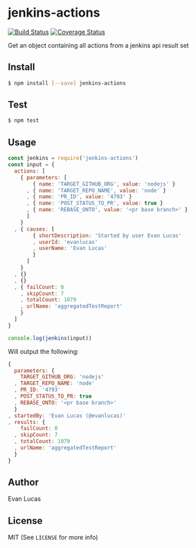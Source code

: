 # jenkins-actions

[![Build Status](https://travis-ci.org/evanlucas/jenkins-actions.svg)](https://travis-ci.org/evanlucas/jenkins-actions)
[![Coverage Status](https://coveralls.io/repos/evanlucas/jenkins-actions/badge.svg?branch=master&service=github)](https://coveralls.io/github/evanlucas/jenkins-actions?branch=master)

Get an object containing all actions from a jenkins api result set

## Install

```bash
$ npm install [--save] jenkins-actions
```

## Test

```bash
$ npm test
```

## Usage

```js
const jenkins = require('jenkins-actions')
const input = {
  actions: [
    { parameters: [
        { name: 'TARGET_GITHUB_ORG', value: 'nodejs' }
      , { name: 'TARGET_REPO_NAME', value: 'node' }
      , { name: 'PR_ID', value: '4793' }
      , { name: 'POST_STATUS_TO_PR', value: true }
      , { name: 'REBASE_ONTO', value: '<pr base branch>' }
      ]
    }
  , { causes: [
        { shortDescription: 'Started by user Evan Lucas'
        , userId: 'evanlucas'
        , userName: 'Evan Lucas'
        }
      ]
    }
  , {}
  , {}
  , { failCount: 0
    , skipCount: 7
    , totalCount: 1079
    , urlName: 'aggregatedTestReport'
    }
  ]
}

console.log(jenkins(input))
```

Will output the following:

```js
{
  parameters: {
    TARGET_GITHUB_ORG: 'nodejs'
  , TARGET_REPO_NAME: 'node'
  , PR_ID: '4793'
  , POST_STATUS_TO_PR: true
  , REBASE_ONTO: '<pr base branch>'
  }
, startedBy: 'Evan Lucas (@evanlucas)'
, results: {
    failCount: 0
  , skipCount: 7
  , totalCount: 1079
  , urlName: 'aggregatedTestReport'
  }
}
```

## Author

Evan Lucas

## License

MIT (See `LICENSE` for more info)
